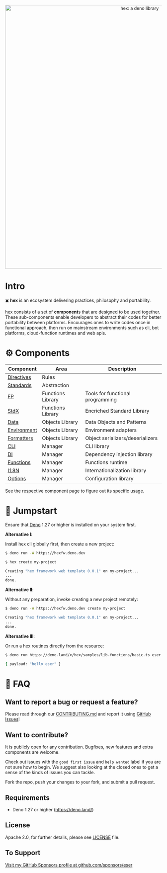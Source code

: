 <p align="center">
  <a href="https://github.com/eser/hex">
    <img alt="hex: a deno library" src="https://raw.githubusercontent.com/eser/hex/development/etc/logo.svg" width="849" />
  </a>
</p>

# Intro

✖️ **hex** is an ecosystem delivering practices, philosophy and portability.

hex consists of a set of **component**s that are designed to be used together.
These sub-components enable developers to abstract their codes for better
portability between platforms. Encourages ones to write codes once in functional
approach, then run on mainstream environments such as cli, bot platforms,
cloud-function runtimes and web apis.

# ⚙ Components

| Component                           | Area              | Description                      |
| ----------------------------------- | ----------------- | -------------------------------- |
| [Directives](src/lib/directives/)   | Rules             |                                  |
| [Standards](src/lib/standards/)     | Abstraction       |                                  |
| [FP](src/lib/fp/)                   | Functions Library | Tools for functional programming |
| [StdX](src/lib/stdx/)               | Functions Library | Encriched Standard Library       |
| [Data](src/lib/data/)               | Objects Library   | Data Objects and Patterns        |
| [Environment](src/lib/environment/) | Objects Library   | Environment adapters             |
| [Formatters](src/lib/formatters/)   | Objects Library   | Object serializers/deserializers |
| [CLI](src/lib/cli/)                 | Manager           | CLI library                      |
| [DI](src/lib/di/)                   | Manager           | Dependency injection library     |
| [Functions](src/lib/functions/)     | Manager           | Functions runtime                |
| [I18N](src/lib/i18n/)               | Manager           | Internationalization library     |
| [Options](src/lib/options/)         | Manager           | Configuration library            |

See the respective component page to figure out its specific usage.

# 🚀 Jumpstart

Ensure that [Deno](https://deno.land/) 1.27 or higher is installed on your
system first.

**Alternative I**:

Install hex cli globally first, then create a new project:

```sh
$ deno run -A https://hexfw.deno.dev

$ hex create my-project

Creating "hex framework web template 0.0.1" on my-project...
...
done.
```

**Alternative II**:

Without any preparation, invoke creating a new project remotely:

```sh
$ deno run -A https://hexfw.deno.dev create my-project

Creating "hex framework web template 0.0.1" on my-project...
...
done.
```

**Alternative III**:

Or run a hex routines directly from the resource:

```sh
$ deno run https://deno.land/x/hex/samples/lib-functions/basic.ts eser

{ payload: "hello eser" }
```

# 📖 FAQ

## Want to report a bug or request a feature?

Please read through our [CONTRIBUTING.md](CONTRIBUTING.md) and report it using
[GitHub Issues](https://github.com/eser/hex/issues)!

## Want to contribute?

It is publicly open for any contribution. Bugfixes, new features and extra
components are welcome.

Check out issues with the `good first issue` and `help wanted` label if you are
not sure how to begin. We suggest also looking at the closed ones to get a sense
of the kinds of issues you can tackle.

Fork the repo, push your changes to your fork, and submit a pull request.

## Requirements

- Deno 1.27 or higher (https://deno.land/)

## License

Apache 2.0, for further details, please see [LICENSE](LICENSE) file.

## To Support

[Visit my GitHub Sponsors profile at github.com/sponsors/eser](https://github.com/sponsors/eser)
